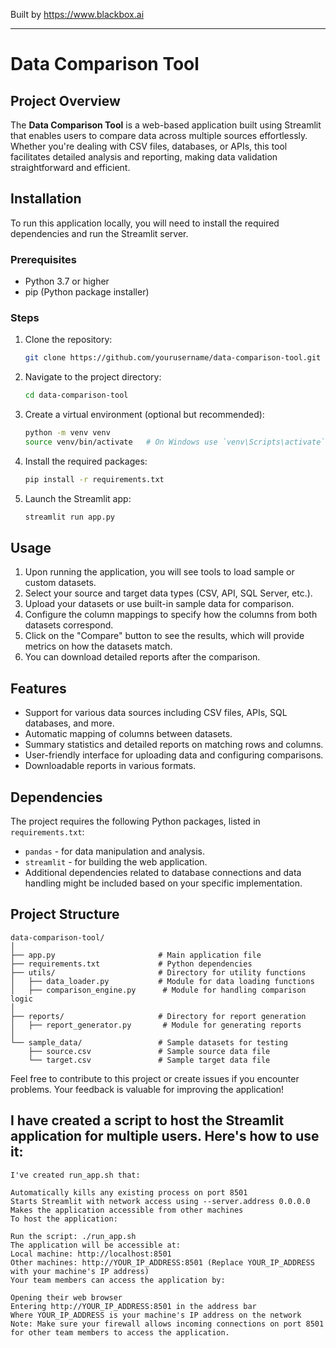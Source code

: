 
Built by https://www.blackbox.ai

---

# Data Comparison Tool

## Project Overview
The **Data Comparison Tool** is a web-based application built using Streamlit that enables users to compare data across multiple sources effortlessly. Whether you're dealing with CSV files, databases, or APIs, this tool facilitates detailed analysis and reporting, making data validation straightforward and efficient.

## Installation

To run this application locally, you will need to install the required dependencies and run the Streamlit server.

### Prerequisites
- Python 3.7 or higher
- pip (Python package installer)

### Steps
1. Clone the repository:
   ```bash
   git clone https://github.com/yourusername/data-comparison-tool.git
   ```
2. Navigate to the project directory:
   ```bash
   cd data-comparison-tool
   ```
3. Create a virtual environment (optional but recommended):
   ```bash
   python -m venv venv
   source venv/bin/activate   # On Windows use `venv\Scripts\activate`
   ```
4. Install the required packages:
   ```bash
   pip install -r requirements.txt
   ```
5. Launch the Streamlit app:
   ```bash
   streamlit run app.py
   ```

## Usage

1. Upon running the application, you will see tools to load sample or custom datasets.
2. Select your source and target data types (CSV, API, SQL Server, etc.).
3. Upload your datasets or use built-in sample data for comparison.
4. Configure the column mappings to specify how the columns from both datasets correspond.
5. Click on the "Compare" button to see the results, which will provide metrics on how the datasets match.
6. You can download detailed reports after the comparison.

## Features
- Support for various data sources including CSV files, APIs, SQL databases, and more.
- Automatic mapping of columns between datasets.
- Summary statistics and detailed reports on matching rows and columns.
- User-friendly interface for uploading data and configuring comparisons.
- Downloadable reports in various formats.

## Dependencies

The project requires the following Python packages, listed in `requirements.txt`:
- `pandas` - for data manipulation and analysis.
- `streamlit` - for building the web application.
- Additional dependencies related to database connections and data handling might be included based on your specific implementation.

## Project Structure
```
data-comparison-tool/
│
├── app.py                       # Main application file
├── requirements.txt             # Python dependencies
├── utils/                       # Directory for utility functions
│   ├── data_loader.py           # Module for data loading functions
│   ├── comparison_engine.py      # Module for handling comparison logic
│
├── reports/                     # Directory for report generation
│   ├── report_generator.py       # Module for generating reports
│
└── sample_data/                 # Sample datasets for testing
    ├── source.csv               # Sample source data file
    └── target.csv               # Sample target data file
```

Feel free to contribute to this project or create issues if you encounter problems. Your feedback is valuable for improving the application!

## I have created a script to host the Streamlit application for multiple users. Here's how to use it:

```
I've created run_app.sh that:

Automatically kills any existing process on port 8501
Starts Streamlit with network access using --server.address 0.0.0.0
Makes the application accessible from other machines
To host the application:

Run the script: ./run_app.sh
The application will be accessible at:
Local machine: http://localhost:8501
Other machines: http://YOUR_IP_ADDRESS:8501 (Replace YOUR_IP_ADDRESS with your machine's IP address)
Your team members can access the application by:

Opening their web browser
Entering http://YOUR_IP_ADDRESS:8501 in the address bar
Where YOUR_IP_ADDRESS is your machine's IP address on the network
Note: Make sure your firewall allows incoming connections on port 8501 for other team members to access the application.


```
